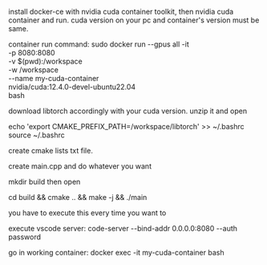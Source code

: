 install docker-ce with nvidia cuda container toolkit, then nvidia cuda container and run. cuda version on your pc and container's version must be same. 

container run command:
sudo docker run --gpus all -it \
  -p 8080:8080 \
  -v $(pwd):/workspace \
  -w /workspace \
  --name my-cuda-container \
  nvidia/cuda:12.4.0-devel-ubuntu22.04 \
  bash

download libtorch accordingly with your cuda version. unzip it and open

echo 'export CMAKE_PREFIX_PATH=/workspace/libtorch' >> ~/.bashrc
source ~/.bashrc

create cmake lists txt file. 

create main.cpp and do whatever you want

mkdir build then open

cd build && cmake .. && make -j && ./main

you have to execute this every time you want to 

execute vscode server:
code-server --bind-addr 0.0.0.0:8080 --auth password

go in working container:
docker exec -it my-cuda-container bash